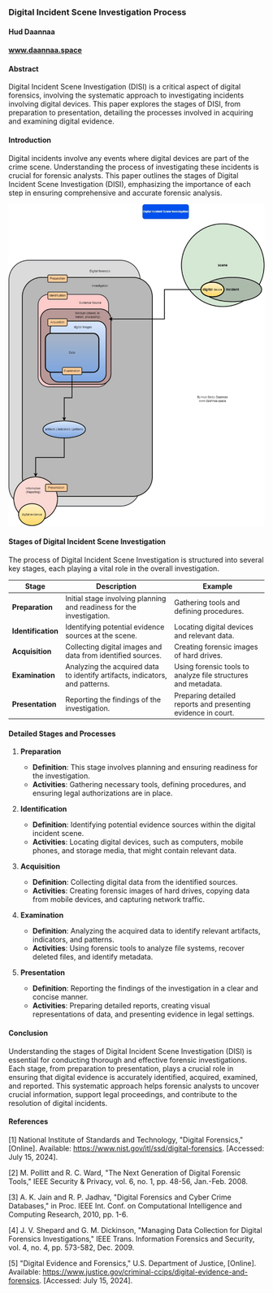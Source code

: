 ### Digital Incident Scene Investigation Process

#### Hud Daannaa
#### www.daannaa.space

#### Abstract
Digital Incident Scene Investigation (DISI) is a critical aspect of digital forensics, involving the systematic approach to investigating incidents involving digital devices. This paper explores the stages of DISI, from preparation to presentation, detailing the processes involved in acquiring and examining digital evidence.

#### Introduction
Digital incidents involve any events where digital devices are part of the crime scene. Understanding the process of investigating these incidents is crucial for forensic analysts. This paper outlines the stages of Digital Incident Scene Investigation (DISI), emphasizing the importance of each step in ensuring comprehensive and accurate forensic analysis.

![HLD](./HLDs/introduction-to-DISI.jpg)

#### Stages of Digital Incident Scene Investigation

The process of Digital Incident Scene Investigation is structured into several key stages, each playing a vital role in the overall investigation.

| Stage            | Description                                                                                       | Example                                 |
|------------------|---------------------------------------------------------------------------------------------------|-----------------------------------------|
| **Preparation**  | Initial stage involving planning and readiness for the investigation.                             | Gathering tools and defining procedures. |
| **Identification**| Identifying potential evidence sources at the scene.                                             | Locating digital devices and relevant data. |
| **Acquisition**  | Collecting digital images and data from identified sources.                                       | Creating forensic images of hard drives. |
| **Examination**  | Analyzing the acquired data to identify artifacts, indicators, and patterns.                      | Using forensic tools to analyze file structures and metadata. |
| **Presentation** | Reporting the findings of the investigation.                                                      | Preparing detailed reports and presenting evidence in court. |

#### Detailed Stages and Processes

1. **Preparation**
   - **Definition**: This stage involves planning and ensuring readiness for the investigation.
   - **Activities**: Gathering necessary tools, defining procedures, and ensuring legal authorizations are in place.

2. **Identification**
   - **Definition**: Identifying potential evidence sources within the digital incident scene.
   - **Activities**: Locating digital devices, such as computers, mobile phones, and storage media, that might contain relevant data.

3. **Acquisition**
   - **Definition**: Collecting digital data from the identified sources.
   - **Activities**: Creating forensic images of hard drives, copying data from mobile devices, and capturing network traffic.

4. **Examination**
   - **Definition**: Analyzing the acquired data to identify relevant artifacts, indicators, and patterns.
   - **Activities**: Using forensic tools to analyze file systems, recover deleted files, and identify metadata.

5. **Presentation**
   - **Definition**: Reporting the findings of the investigation in a clear and concise manner.
   - **Activities**: Preparing detailed reports, creating visual representations of data, and presenting evidence in legal settings.

#### Conclusion
Understanding the stages of Digital Incident Scene Investigation (DISI) is essential for conducting thorough and effective forensic investigations. Each stage, from preparation to presentation, plays a crucial role in ensuring that digital evidence is accurately identified, acquired, examined, and reported. This systematic approach helps forensic analysts to uncover crucial information, support legal proceedings, and contribute to the resolution of digital incidents.

#### References
[1] National Institute of Standards and Technology, "Digital Forensics," [Online]. Available: https://www.nist.gov/itl/ssd/digital-forensics. [Accessed: July 15, 2024].

[2] M. Pollitt and R. C. Ward, "The Next Generation of Digital Forensic Tools," IEEE Security & Privacy, vol. 6, no. 1, pp. 48-56, Jan.-Feb. 2008.

[3] A. K. Jain and R. P. Jadhav, "Digital Forensics and Cyber Crime Databases," in Proc. IEEE Int. Conf. on Computational Intelligence and Computing Research, 2010, pp. 1-6.

[4] J. V. Shepard and G. M. Dickinson, "Managing Data Collection for Digital Forensics Investigations," IEEE Trans. Information Forensics and Security, vol. 4, no. 4, pp. 573-582, Dec. 2009.

[5] "Digital Evidence and Forensics," U.S. Department of Justice, [Online]. Available: https://www.justice.gov/criminal-ccips/digital-evidence-and-forensics. [Accessed: July 15, 2024].
